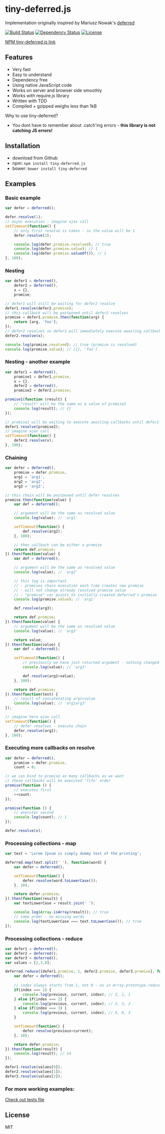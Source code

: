 tiny-deferred.js
=========

Implementation originally inspired by Mariusz Nowak's [deferred](https://github.com/medikoo/deferred)

[![Build Status](https://travis-ci.org/Sahadar/tiny-deferred.js.svg?branch=master)](https://travis-ci.org/Sahadar/tiny-deferred.js)
[![Dependency Status](https://david-dm.org/Sahadar/tiny-deferred.js.svg)](https://david-dm.org/Sahadar/tiny-deferred.js)
[![License](https://img.shields.io/npm/l/tiny-deferred.js.svg)](http://opensource.org/licenses/MIT)

[NPM tiny-deferred.js link](https://npmjs.org/package/tiny-deferred.js)

## Features

* Very fast
* Easy to understand
* Dependency free
* Using native JavaScript code
* Works on server and browser side smoothly
* Works with require.js library
* Written with TDD
* Compiled + gzipped weighs less than 1kB

Why to use tiny-deferred?
* You dont have to remember about .catch'ing errors - **this library is not catching JS errors!**

## Installation
* download from Github
* npm: `npm install tiny-deferred.js`
* bower: `bower install tiny-deferred`

## Examples

### Basic example
```javascript
var defer = deferred();

defer.resolve(1);
// async execution - imagine ajax call
setTimeout(function() {
	// only first resolve is taken - so the value will be 1
	defer.resolve(2);

	console.log(defer.promise.resolved); // true
	console.log(defer.promise.value); // 1
	console.log(defer.promise.valueOf()); // 1
}, 100);
```

### Nesting
```javascript
var defer1 = deferred(),
	defer2 = deferred(),
	x = {},
	promise;

// defer1 will still be waiting for defer2 resolve
defer1.resolve(defer2.promise);
// this callback will be postponed until defer2 resolves
promise = defer1.promise.then(function(arg) {
	return [arg, 'foo'];
});
// defer2 resolves so defer1 will immadietely execute awaiting callbacks
defer2.resolve(x);

console.log(promise.resolved); // true (promise is resolved)
console.log(promise.value); // [{}, 'foo']
```

### Nesting - another example
```javascript
var defer1 = deferred(),
	promise1 = defer1.promise,
	x = {},
  	defer2 = deferred(),
  	promise2 = defer2.promise;

promise1(function (result) {
	// "result" will be the same as a value of promise2
	console.log(result); // {}
});

// promise1 will be waiting to execute awaiting callbacks until defer2 resolves
defer1.resolve(promise2);
// imagine ajax call
setTimeout(function() {
	defer2.resolve(x);
}, 100);
```

### Chaining
```javascript
var defer = deferred(),
	promise = defer.promise,
	arg1 = 'arg1',
	arg2 = 'arg2',
	arg3 = 'arg3';

// this chain will be postponed until defer resolves
promise.then(function(value) {
	var def = deferred();

	// argument will be the same as resolved value
	console.log(value); // 'arg1'

	setTimeout(function() {
		def.resolve(arg2);
	}, 100);

	// then callback can be either a promise
	return def.promise;
}).then(function(value) {
	var def = deferred();

	// argument will be the same as resolved value
	console.log(value); // 'arg2'

	// this log is important
	// - promises chain execution each time creates new promise
	// - will not change already resolved promise value
	// - "promise" var points to initially created deferred's promise
	console.log(promise.value); // 'arg1'

	def.resolve(arg3);

	return def.promise;
}).then(function(value) {
	// argument will be the same as resolved value
	console.log(value); // 'arg3'

	return value;
}).then(function(value) {
	var def = deferred();

	setTimeout(function() {
		// previously we have just returned argument - nothing changed
		console.log(value); // 'arg3'

		def.resolve(arg1+value);
	}, 100);

	return def.promise;
}).then(function(test) {
	// result of concatenating arg1+value
	console.log(value); // 'arg1arg3'
});

// imagine here ajax call
setTimeout(function() {
	// defer resolves - execute chain
	defer.resolve(arg1);
}, 100);
```

### Executing more callbacks on resolve
```javascript
var defer = deferred(),
	promise = defer.promise,
	count = 0;

// we can bind to promise as many callbacks as we want
// these callbacks will be executed 'fifo' order
promise(function () {
	// executes first
	++count;
});

promise(function () {
	// executes second
	console.log(count); // 1
});

defer.resolve(x);
```

### Processing collections - map
```javascript
var text = 'Lorem Ipsum is simply dummy text of the printing';

deferred.map(text.split(' '), function(word) {
	var defer = deferred();

	setTimeout(function() {
		defer.resolve(word.toLowerCase());
	}, 10);

	return defer.promise;
}).then(function(result) {
	var textLowerCase = result.join(' ');

	console.log(Array.isArray(result)); // true
	// same order - no missing words
	console.log(textLowerCase === text.toLowerCase()); // true
});
```

### Processing collections - reduce
```javascript
var defer1 = deferred();
var defer2 = deferred();
var defer3 = deferred();
var values = [2,3,8];

deferred.reduce([defer1.promise, 1, defer2.promise, defer3.promise], function(previous, current, index) {
	var defer = deferred();
	
	// index always starts from 1, not 0 - as in Array.prototype.reduce specification
	if(index === 1) {
		console.log(previous, current, index); // 2, 1, 1
	} else if(index === 2) {
		console.log(previous, current, index); // 3, 3, 2
	} else if(index === 3) {
		console.log(previous, current, index); // 6, 8, 3
	}

	setTimeout(function() {
		defer.resolve(previous+current);
	}, 10);

	return defer.promise;
}).then(function(result) {
	console.log(result); // 14
});

defer1.resolve(values[0]);
defer2.resolve(values[1]);
defer3.resolve(values[2]);
```

### For more working examples:

[Check out tests file](https://github.com/Sahadar/tiny-deferred.js/blob/master/test/test.js)

## License

MIT